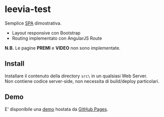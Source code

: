 # leevia-test

Semplice [SPA](https://it.wikipedia.org/wiki/Single-page_application) dimostrativa.
- Layout responsive con Bootstrap
- Routing implementato con AngularJS Route

**N.B.** Le pagine **PREMI** e **VIDEO** non sono implementate.

## Install
Installare il contenuto della directory `src\` in un qualsiasi Web Server.  
Non contiene codice server-side, non necessita di build/deploy particolari.

## Demo
E' disponibile una [demo](https://tosbatti.github.io/leevia-test/src/) hostata da [GitHub Pages](https://pages.github.com/).
